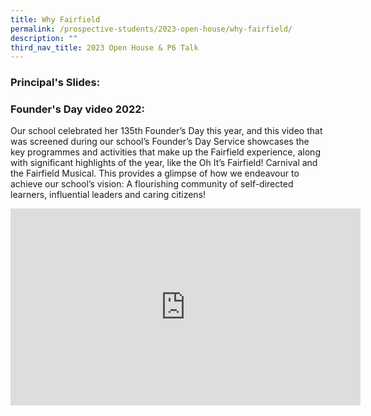 ```yaml
---
title: Why Fairfield
permalink: /prospective-students/2023-open-house/why-fairfield/
description: ""
third_nav_title: 2023 Open House & P6 Talk
---
```

### Principal's Slides:


### Founder's Day video 2022:

Our school celebrated her 135th Founder’s Day this year, and this video that was screened during our school’s Founder’s Day Service showcases the key programmes and activities that make up the Fairfield experience, along with significant highlights of the year, like the Oh It’s Fairfield! Carnival and the Fairfield Musical. This provides a glimpse of how we endeavour to achieve our school’s vision: A flourishing community of self-directed learners, influential leaders and caring citizens!

<iframe allowfullscreen="" allow="accelerometer; autoplay; clipboard-write; encrypted-media; gyroscope; picture-in-picture; web-share" frameborder="0" title="YouTube video player" src="https://www.youtube.com/embed/oBpXu_EHQ6w?si=Q-9rzjxSSm2E38Pl" height="315" width="560"></iframe>